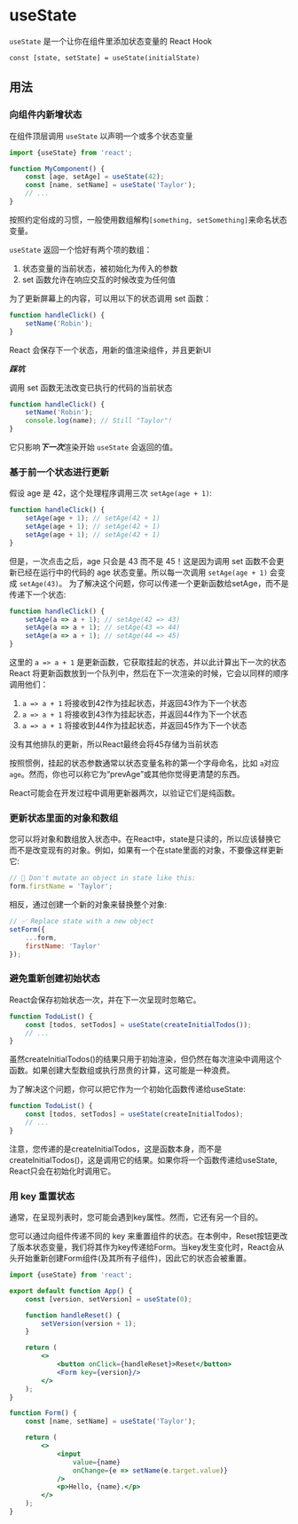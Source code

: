 # useState

`useState` 是一个让你在组件里添加状态变量的 React Hook

`const [state, setState] = useState(initialState)`

## 用法

### 向组件内新增状态

在组件顶层调用 `useState` 以声明一个或多个状态变量

```jsx
import {useState} from 'react';

function MyComponent() {
    const [age, setAge] = useState(42);
    const [name, setName] = useState('Taylor');
    // ...
}
```

按照约定俗成的习惯，一般使用数组解构`[something, setSomething]`来命名状态变量。

`useState` 返回一个恰好有两个项的数组：

1. 状态变量的当前状态，被初始化为传入的参数
2. set 函数允许在响应交互的时候改变为任何值

为了更新屏幕上的内容，可以用以下的状态调用 set 函数：

```jsx
function handleClick() {
    setName('Robin');
}
```

React 会保存下一个状态，用新的值渲染组件，并且更新UI

***踩坑***

调用 set 函数无法改变已执行的代码的当前状态

```jsx
function handleClick() {
    setName('Robin');
    console.log(name); // Still "Taylor"!
}
```

它只影响***下一次***渲染开始 `useState` 会返回的值。

### 基于前一个状态进行更新

假设 age 是 42，这个处理程序调用三次 `setAge(age + 1)`:

```jsx
function handleClick() {
    setAge(age + 1); // setAge(42 + 1)
    setAge(age + 1); // setAge(42 + 1)
    setAge(age + 1); // setAge(42 + 1)
}
```

但是，一次点击之后，age 只会是 43 而不是 45！这是因为调用 set 函数不会更新已经在运行中的代码的 age 状态变量。所以每一次调用 `setAge(age + 1)` 会变成 `setAge(43)`。
为了解决这个问题，你可以传递一个更新函数给setAge，而不是传递下一个状态:

```jsx
function handleClick() {
    setAge(a => a + 1); // setAge(42 => 43)
    setAge(a => a + 1); // setAge(43 => 44)
    setAge(a => a + 1); // setAge(44 => 45)
}
```

这里的 `a => a + 1` 是更新函数，它获取挂起的状态，并以此计算出下一次的状态
React 将更新函数放到一个队列中，然后在下一次渲染的时候，它会以同样的顺序调用他们：

1. `a => a + 1` 将接收到42作为挂起状态，并返回43作为下一个状态
2. `a => a + 1` 将接收到43作为挂起状态，并返回44作为下一个状态
3. `a => a + 1` 将接收到44作为挂起状态，并返回45作为下一个状态

没有其他排队的更新，所以React最终会将45存储为当前状态

按照惯例，挂起的状态参数通常以状态变量名称的第一个字母命名，比如 `a`对应`age`。然而，你也可以称它为“prevAge”或其他你觉得更清楚的东西。

React可能会在开发过程中调用更新器两次，以验证它们是纯函数。

### 更新状态里面的对象和数组

您可以将对象和数组放入状态中。在React中，state是只读的，所以应该替换它而不是改变现有的对象。例如，如果有一个在state里面的对象，不要像这样更新它:

```jsx
// 🚩 Don't mutate an object in state like this:
form.firstName = 'Taylor';
```

相反，通过创建一个新的对象来替换整个对象:

```jsx
// ✅ Replace state with a new object
setForm({
    ...form,
    firstName: 'Taylor'
});
```

### 避免重新创建初始状态

React会保存初始状态一次，并在下一次呈现时忽略它。

```jsx
function TodoList() {
    const [todos, setTodos] = useState(createInitialTodos());
    // ...
}
```

虽然createInitialTodos()的结果只用于初始渲染，但仍然在每次渲染中调用这个函数。如果创建大型数组或执行昂贵的计算，这可能是一种浪费。

为了解决这个问题，你可以把它作为一个初始化函数传递给useState:

```jsx
function TodoList() {
    const [todos, setTodos] = useState(createInitialTodos);
    // ...
}
```

注意，您传递的是createInitialTodos，这是函数本身，而不是createInitialTodos()，这是调用它的结果。如果你将一个函数传递给useState, React只会在初始化时调用它。

### 用 key 重置状态

通常，在呈现列表时，您可能会遇到key属性。然而，它还有另一个目的。

您可以通过向组件传递不同的 key 来重置组件的状态。在本例中，Reset按钮更改了版本状态变量，我们将其作为key传递给Form。当key发生变化时，React会从头开始重新创建Form组件(及其所有子组件)，因此它的状态会被重置。

```jsx
import {useState} from 'react';

export default function App() {
    const [version, setVersion] = useState(0);

    function handleReset() {
        setVersion(version + 1);
    }

    return (
        <>
            <button onClick={handleReset}>Reset</button>
            <Form key={version}/>
        </>
    );
}

function Form() {
    const [name, setName] = useState('Taylor');

    return (
        <>
            <input
                value={name}
                onChange={e => setName(e.target.value)}
            />
            <p>Hello, {name}.</p>
        </>
    );
}
```

